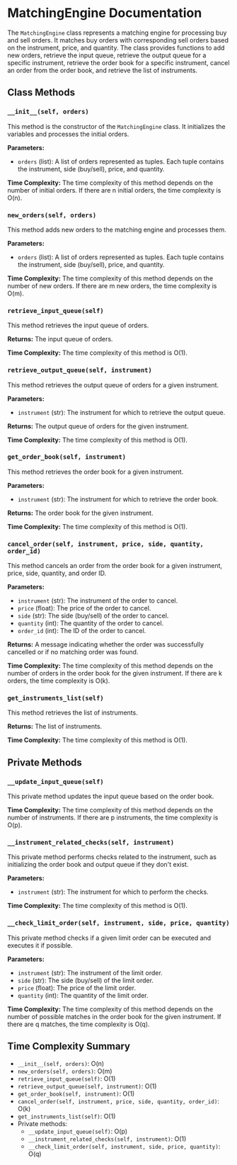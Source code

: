 # MatchingEngine Documentation

The `MatchingEngine` class represents a matching engine for processing buy and sell orders. It matches buy orders with corresponding sell orders based on the instrument, price, and quantity. The class provides functions to add new orders, retrieve the input queue, retrieve the output queue for a specific instrument, retrieve the order book for a specific instrument, cancel an order from the order book, and retrieve the list of instruments.

## Class Methods

### `__init__(self, orders)`
This method is the constructor of the `MatchingEngine` class. It initializes the variables and processes the initial orders.

**Parameters:**
- `orders` (list): A list of orders represented as tuples. Each tuple contains the instrument, side (buy/sell), price, and quantity.

**Time Complexity:** The time complexity of this method depends on the number of initial orders. If there are n initial orders, the time complexity is O(n).

### `new_orders(self, orders)`
This method adds new orders to the matching engine and processes them.

**Parameters:**
- `orders` (list): A list of orders represented as tuples. Each tuple contains the instrument, side (buy/sell), price, and quantity.

**Time Complexity:** The time complexity of this method depends on the number of new orders. If there are m new orders, the time complexity is O(m).

### `retrieve_input_queue(self)`
This method retrieves the input queue of orders.

**Returns:** The input queue of orders.

**Time Complexity:** The time complexity of this method is O(1).

### `retrieve_output_queue(self, instrument)`
This method retrieves the output queue of orders for a given instrument.

**Parameters:**
- `instrument` (str): The instrument for which to retrieve the output queue.

**Returns:** The output queue of orders for the given instrument.

**Time Complexity:** The time complexity of this method is O(1).

### `get_order_book(self, instrument)`
This method retrieves the order book for a given instrument.

**Parameters:**
- `instrument` (str): The instrument for which to retrieve the order book.

**Returns:** The order book for the given instrument.

**Time Complexity:** The time complexity of this method is O(1).

### `cancel_order(self, instrument, price, side, quantity, order_id)`
This method cancels an order from the order book for a given instrument, price, side, quantity, and order ID.

**Parameters:**
- `instrument` (str): The instrument of the order to cancel.
- `price` (float): The price of the order to cancel.
- `side` (str): The side (buy/sell) of the order to cancel.
- `quantity` (int): The quantity of the order to cancel.
- `order_id` (int): The ID of the order to cancel.

**Returns:** A message indicating whether the order was successfully cancelled or if no matching order was found.

**Time Complexity:** The time complexity of this method depends on the number of orders in the order book for the given instrument. If there are k orders, the time complexity is O(k).

### `get_instruments_list(self)`
This method retrieves the list of instruments.

**Returns:** The list of instruments.

**Time Complexity:** The time complexity of this method is O(1).

## Private Methods

### `__update_input_queue(self)`
This private method updates the input queue based on the order book.

**Time Complexity:** The time complexity of this method depends on the number of instruments. If there are p instruments, the time complexity is O(p).

### `__instrument_related_checks(self, instrument)`
This private method performs checks related to the instrument, such as initializing the order book and output queue if they don't exist.

**Parameters:**
- `instrument` (str): The instrument for which to perform the checks.

**Time Complexity:** The time complexity of this method is O(1).

### `__check_limit_order(self, instrument, side, price, quantity)`
This private method checks if a given limit order can be executed and executes it if possible.

**Parameters:**
- `instrument` (str): The instrument of the limit order.
- `side` (str): The side (buy/sell) of the limit order.
- `price` (float): The price of the limit order.
- `quantity` (int): The quantity of the limit order.

**Time Complexity:** The time complexity of this method depends on the number of possible matches in the order book for the given instrument. If there are q matches, the time complexity is O(q).

## Time Complexity Summary

- `__init__(self, orders)`: O(n)
- `new_orders(self, orders)`: O(m)
- `retrieve_input_queue(self)`: O(1)
- `retrieve_output_queue(self, instrument)`: O(1)
- `get_order_book(self, instrument)`: O(1)
- `cancel_order(self, instrument, price, side, quantity, order_id)`: O(k)
- `get_instruments_list(self)`: O(1)
- Private methods:
  - `__update_input_queue(self)`: O(p)
  - `__instrument_related_checks(self, instrument)`: O(1)
  - `__check_limit_order(self, instrument, side, price, quantity)`: O(q)
